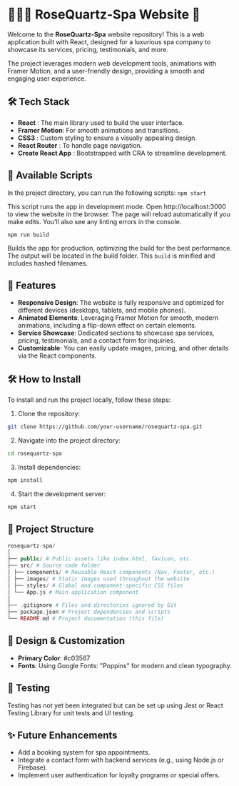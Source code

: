 # 💆🏻‍♀️ RoseQuartz-Spa Website 💎

Welcome to the **RoseQuartz-Spa** website repository! This is a web application built with React, designed for a luxurious spa company to showcase its services, pricing, testimonials, and more.

The project leverages modern web development tools, animations with Framer Motion, and a user-friendly design, providing a smooth and engaging user experience.

## 🛠️ Tech Stack

- **React** : The main library used to build the user interface.
- **Framer Motion**: For smooth animations and transitions.
- **CSS3** : Custom styling to ensure a visually appealing design.
- **React Router** : To handle page navigation.
- **Create React App** : Bootstrapped with CRA to streamline development.

## 🚀 Available Scripts

In the project directory, you can run the following scripts:
`npm start`

This script runs the app in development mode. Open http://localhost:3000 to view the website in the browser. The page will reload automatically if you make edits. You'll also see any linting errors in the console.

`npm run build`

Builds the app for production, optimizing the build for the best performance. The output will be located in the build folder. This `build` is minified and includes hashed filenames.

## 🌸 Features

- **Responsive Design**: The website is fully responsive and optimized for different devices (desktops, tablets, and mobile phones).
- **Animated Elements**: Leveraging Framer Motion for smooth, modern animations, including a flip-down effect on certain elements.
- **Service Showcase**: Dedicated sections to showcase spa services, pricing, testimonials, and a contact form for inquiries.
- **Customizable**: You can easily update images, pricing, and other details via the React components.

## 🛠 How to Install

To install and run the project locally, follow these steps:

1. Clone the repository:

```bash
git clone https://github.com/your-username/rosequartz-spa.git
```

2. Navigate into the project directory:

```bash
cd rosequartz-spa
```

3. Install dependencies:

```bash
npm install
```

4. Start the development server:

```bash
npm start
```

## 📂 Project Structure

```php
rosequartz-spa/
│
├── public/ # Public assets like index.html, favicon, etc.
├── src/ # Source code folder
│ ├── components/ # Reusable React components (Nav, Footer, etc.)
│ ├── images/ # Static images used throughout the website
│ ├── styles/ # Global and component-specific CSS files
│ └── App.js # Main application component
│
├── .gitignore # Files and directories ignored by Git
├── package.json # Project dependencies and scripts
└── README.md # Project documentation (this file)
```

## 🎨 Design & Customization

- **Primary Color**: #c03567
- **Fonts**: Using Google Fonts: "Poppins" for modern and clean typography.

## 🧪 Testing

Testing has not yet been integrated but can be set up using Jest or React Testing Library for unit tests and UI testing.

## ✨ Future Enhancements

- Add a booking system for spa appointments.
- Integrate a contact form with backend services (e.g., using Node.js or Firebase).
- Implement user authentication for loyalty programs or special offers.
